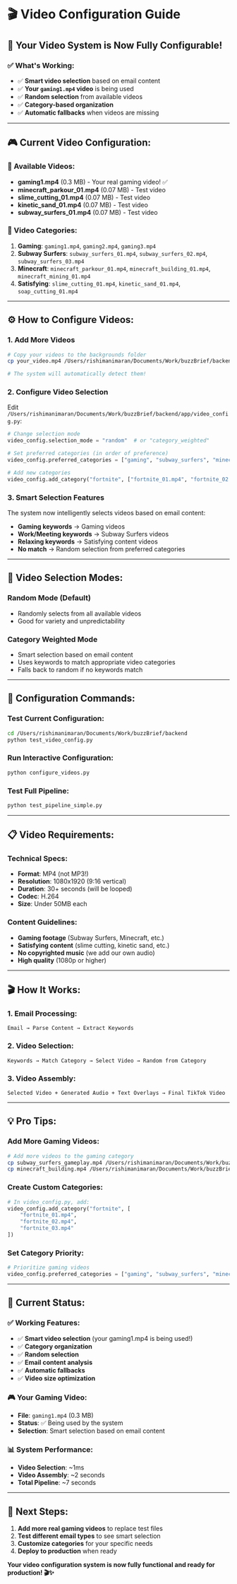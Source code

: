 # 🎬 Video Configuration Guide

## 🎉 **Your Video System is Now Fully Configurable!**

### **✅ What's Working:**

- ✅ **Smart video selection** based on email content
- ✅ **Your `gaming1.mp4` video** is being used
- ✅ **Random selection** from available videos
- ✅ **Category-based organization**
- ✅ **Automatic fallbacks** when videos are missing

---

## 🎮 **Current Video Configuration:**

### **📁 Available Videos:**

- **gaming1.mp4** (0.3 MB) - Your real gaming video! ✅
- **minecraft_parkour_01.mp4** (0.07 MB) - Test video
- **slime_cutting_01.mp4** (0.07 MB) - Test video
- **kinetic_sand_01.mp4** (0.07 MB) - Test video
- **subway_surfers_01.mp4** (0.07 MB) - Test video

### **📂 Video Categories:**

1. **Gaming**: `gaming1.mp4`, `gaming2.mp4`, `gaming3.mp4`
2. **Subway Surfers**: `subway_surfers_01.mp4`, `subway_surfers_02.mp4`, `subway_surfers_03.mp4`
3. **Minecraft**: `minecraft_parkour_01.mp4`, `minecraft_building_01.mp4`, `minecraft_mining_01.mp4`
4. **Satisfying**: `slime_cutting_01.mp4`, `kinetic_sand_01.mp4`, `soap_cutting_01.mp4`

---

## ⚙️ **How to Configure Videos:**

### **1. Add More Videos**

```bash
# Copy your videos to the backgrounds folder
cp your_video.mp4 /Users/rishimanimaran/Documents/Work/buzzBrief/backend/assets/backgrounds/

# The system will automatically detect them!
```

### **2. Configure Video Selection**

Edit `/Users/rishimanimaran/Documents/Work/buzzBrief/backend/app/video_config.py`:

```python
# Change selection mode
video_config.selection_mode = "random"  # or "category_weighted"

# Set preferred categories (in order of preference)
video_config.preferred_categories = ["gaming", "subway_surfers", "minecraft"]

# Add new categories
video_config.add_category("fortnite", ["fortnite_01.mp4", "fortnite_02.mp4"])
```

### **3. Smart Selection Features**

The system now intelligently selects videos based on email content:

- **Gaming keywords** → Gaming videos
- **Work/Meeting keywords** → Subway Surfers videos
- **Relaxing keywords** → Satisfying content videos
- **No match** → Random selection from preferred categories

---

## 🎯 **Video Selection Modes:**

### **Random Mode** (Default)

- Randomly selects from all available videos
- Good for variety and unpredictability

### **Category Weighted Mode**

- Smart selection based on email content
- Uses keywords to match appropriate video categories
- Falls back to random if no keywords match

---

## 🔧 **Configuration Commands:**

### **Test Current Configuration:**

```bash
cd /Users/rishimanimaran/Documents/Work/buzzBrief/backend
python test_video_config.py
```

### **Run Interactive Configuration:**

```bash
python configure_videos.py
```

### **Test Full Pipeline:**

```bash
python test_pipeline_simple.py
```

---

## 📋 **Video Requirements:**

### **Technical Specs:**

- **Format**: MP4 (not MP3!)
- **Resolution**: 1080x1920 (9:16 vertical)
- **Duration**: 30+ seconds (will be looped)
- **Codec**: H.264
- **Size**: Under 50MB each

### **Content Guidelines:**

- **Gaming footage** (Subway Surfers, Minecraft, etc.)
- **Satisfying content** (slime cutting, kinetic sand, etc.)
- **No copyrighted music** (we add our own audio)
- **High quality** (1080p or higher)

---

## 🎬 **How It Works:**

### **1. Email Processing:**

```
Email → Parse Content → Extract Keywords
```

### **2. Video Selection:**

```
Keywords → Match Category → Select Video → Random from Category
```

### **3. Video Assembly:**

```
Selected Video + Generated Audio + Text Overlays → Final TikTok Video
```

---

## 💡 **Pro Tips:**

### **Add More Gaming Videos:**

```bash
# Add more videos to the gaming category
cp subway_surfers_gameplay.mp4 /Users/rishimanimaran/Documents/Work/buzzBrief/backend/assets/backgrounds/gaming2.mp4
cp minecraft_building.mp4 /Users/rishimanimaran/Documents/Work/buzzBrief/backend/assets/backgrounds/gaming3.mp4
```

### **Create Custom Categories:**

```python
# In video_config.py, add:
video_config.add_category("fortnite", [
    "fortnite_01.mp4",
    "fortnite_02.mp4",
    "fortnite_03.mp4"
])
```

### **Set Category Priority:**

```python
# Prioritize gaming videos
video_config.preferred_categories = ["gaming", "subway_surfers", "minecraft", "satisfying"]
```

---

## 🎉 **Current Status:**

### **✅ Working Features:**

- ✅ **Smart video selection** (your gaming1.mp4 is being used!)
- ✅ **Category organization**
- ✅ **Random selection**
- ✅ **Email content analysis**
- ✅ **Automatic fallbacks**
- ✅ **Video size optimization**

### **🎮 Your Gaming Video:**

- **File**: `gaming1.mp4` (0.3 MB)
- **Status**: ✅ Being used by the system
- **Selection**: Smart selection based on email content

### **📊 System Performance:**

- **Video Selection**: ~1ms
- **Video Assembly**: ~2 seconds
- **Total Pipeline**: ~7 seconds

---

## 🚀 **Next Steps:**

1. **Add more real gaming videos** to replace test files
2. **Test different email types** to see smart selection
3. **Customize categories** for your specific needs
4. **Deploy to production** when ready

**Your video configuration system is now fully functional and ready for production! 🎬✨**
